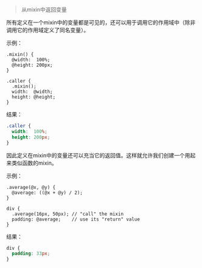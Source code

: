 > 从mixin中返回变量

所有定义在一个mixin中的变量都是可见的，还可以用于调用它的作用域中（除非调用它的作用域定义了同名变量）。

示例：

```less
.mixin() {
  @width:  100%;
  @height: 200px;
}

.caller {
  .mixin();
  width:  @width;
  height: @height;
}

```
结果：

```css
.caller {
  width:  100%;
  height: 200px;
}
```
因此定义在mixin中的变量还可以充当它的返回值。这样就允许我们创建一个用起来类似函数的mixin。

示例：

```less
.average(@x, @y) {
  @average: ((@x + @y) / 2);
}

div {
  .average(16px, 50px); // "call" the mixin
  padding: @average;    // use its "return" value
}
```

结果：

```css
div {
  padding: 33px;
}
```